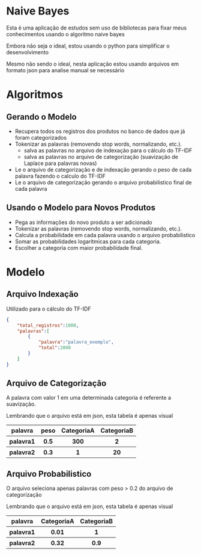# Naive Bayes

Esta é uma aplicação de estudos sem uso de bibliotecas para fixar meus conhecimentos usando o algoritmo naive bayes

Embora não seja o ideal, estou usando o python para simplificar o desenvolvimento

Mesmo não sendo o ideal, nesta aplicação estou usando arquivos em formato json para analise manual se necessário

# Algoritmos

## Gerando o Modelo

- Recupera todos os registros dos produtos no banco de dados que já foram categorizados
- Tokenizar as palavras (removendo stop words, normalizando, etc.).
    - salva as palavras no arquivo de indexação para o cálculo do TF-IDF
    - salva as palavras no arquivo de categorização (suavização de Laplace para palavras novas)
- Le o arquivo de categorização e de indexação gerando o peso de cada palavra fazendo o calculo do TF-IDF
- Le o arquivo de categorização gerando o arquivo probabilistico final de cada palavra

## Usando o Modelo para Novos Produtos

- Pega as informações do novo produto a ser adicionado
- Tokenizar as palavras (removendo stop words, normalizando, etc.).
- Calcula a probabilidade em cada palavra usando o arquivo probabilistico 
- Somar as probabilidades logarítmicas para cada categoria.
- Escolher a categoria com maior probabilidade final.

# Modelo

## Arquivo Indexação

Utilizado para o cálculo do TF-IDF

```json
{
    "total_registros":1000,
    "palavras":[
        {
            "palavra":"palavra_exemplo",
            "total":2000
        }
    ]
}
```

## Arquivo de Categorização
A palavra com valor 1 em uma determinada categoria é referente a suavização.

Lembrando que o arquivo está em json, esta tabela é apenas visual

<table>
    <tr>
      <th scope="col">palavra</th>
      <th scope="col">peso</th>
      <th scope="col">CategoriaA</th>
      <th scope="col">CategoriaB</th>
    </tr>
    <tr>
      <th scope="col">palavra1</th>
      <th scope="col">0.5</th>
      <th scope="col">300</th>
      <th scope="col">2</th>
    </tr>
    <tr>
      <th scope="col">palavra2</th>
      <th scope="col">0.3</th>
      <th scope="col">1</th>
      <th scope="col">20</th>
    </tr>
</table>

## Arquivo Probabilistico

O arquivo seleciona apenas palavras com peso > 0.2 do arquivo de categorização

Lembrando que o arquivo está em json, esta tabela é apenas visual

<table>
    <tr>
      <th scope="col">palavra</th>
      <th scope="col">CategoriaA</th>
      <th scope="col">CategoriaB</th>
    </tr>
    <tr>
      <th scope="col">palavra1</th>
      <th scope="col">0.01</th>
      <th scope="col">1</th>
    </tr>
    <tr>
      <th scope="col">palavra2</th>
      <th scope="col">0.32</th>
      <th scope="col">0.9</th>
    </tr>
</table>

